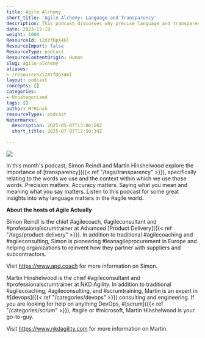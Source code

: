```yaml
---
title: Agile Alchemy
short_title: 'Agile Alchemy: Language and Transparency'
description: This podcast discusses why precise language and transparency are essential in agile practices, highlighting how word choice impacts communication and team effectiveness.
date: 2023-12-19
weight: 1000
ResourceId: i2XYfDpX46l
ResourceImport: false
ResourceType: podcast
ResourceContentOrigin: Human
slug: agile-alchemy
aliases:
- /resources/i2XYfDpX46l
layout: podcast
concepts: []
categories:
- Uncategorized
tags: []
author: MrHinsh
resourceTypes: podcast
Watermarks:
  description: 2025-05-07T13:06:50Z
  short_title: 2025-07-07T17:50:39Z

---
```

![](https://nkdagility.com/wp-content/uploads/2023/10/37154808-1680362242684-ab5e16c6c3e31-jpg.webp)

In this month's podcast, Simon Reindl and Martin Hinshelwood explore the importance of [transparency]({{< ref "/tags/transparency" >}}), specifically relating to the words we use and the context within which we use those words. Precision matters. Accuracy matters. Saying what you mean and meaning what you say matters. Listen to this podcast for some great insights into why language matters in the #agile world.

**About the hosts of Agile Actually**

Simon Reindl is the chief #agilecoach, #agileconsultant and #professionalscrumtrainer at Advanced [Product Delivery]({{< ref "/tags/product-delivery" >}}). In addition to traditional #agilecoaching and #agileconsulting, Simon is pioneering #leanagileprocurement in Europe and helping organizations to reinvent how they partner with suppliers and subcontractors.

Visit https://www.apd.coach for more information on Simon.

Martin Hinshelwood is the chief #agileconsultant and #professionalscrumtrainer at NKD Agility. In addition to traditional #agilecoaching, #agileconsulting, and #scrumtraining, Martin is an expert in #[devops]({{< ref "/categories/devops" >}}) consulting and engineering. If you are looking for help on anything DevOps, #[scrum]({{< ref "/categories/scrum" >}}), #agile or #microsoft, Martin Hinshelwood is your go-to-guy.

Visit https://www.nkdagility.com for more information on Martin.
